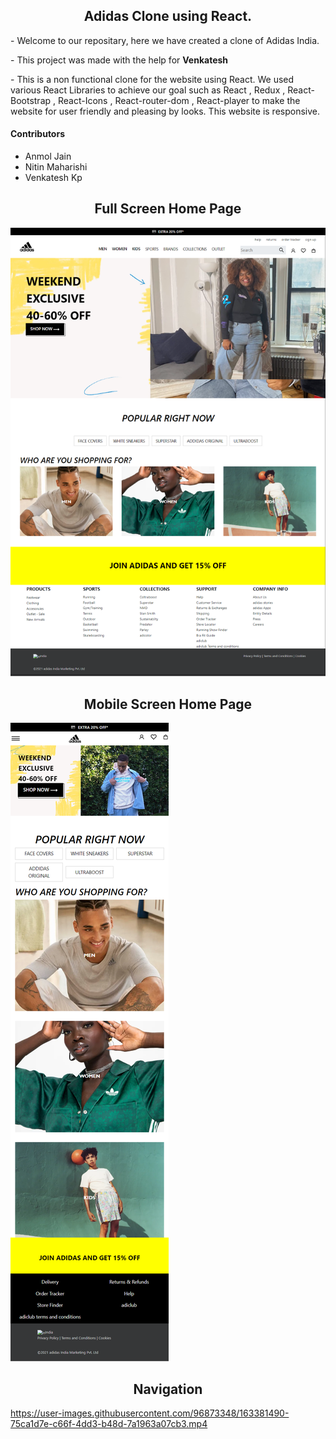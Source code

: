 <h2 align="center">Adidas Clone using React.</h2>
<p>- Welcome to our repositary, here we have created a clone of Adidas India.</p>
<p>- This project was made with the help for <strong>Venkatesh</strong></p>
<p>- This is a non functional clone for the website using React. We used various React Libraries to achieve our goal such as React , Redux , React-Bootstrap , React-Icons , React-router-dom , React-player to make the website for user friendly and pleasing by looks. This website is responsive. </p>
<h4 >Contributors</h4>
<ul>
<li>Anmol Jain</li>
  <li>Nitin Maharishi</li>
  <li>Venkatesh Kp</li>
  

</ul>
<h2 align="center">Full Screen Home Page</h2>
<img src="Adidas-1.png">
<h2 align="center">Mobile Screen Home Page</h2>
<img align="center" src="Adidas-2.png">
<h2 align="center">Navigation</h2>


https://user-images.githubusercontent.com/96873348/163381490-75ca1d7e-c66f-4dd3-b48d-7a1963a07cb3.mp4

